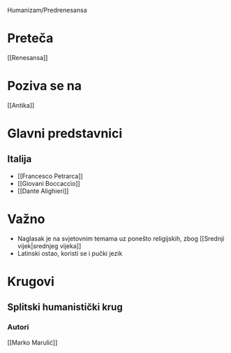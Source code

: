 Humanizam/Predrenesansa

# Preteča
[[Renesansa]]
# Poziva se na
[[Antika]]

# Glavni predstavnici
## Italija
- [[Francesco Petrarca]]
- [[Giovani Boccaccio]]
- [[Dante Alighieri]]

# Važno
- Naglasak je na svjetovnim temama uz ponešto religijskih, zbog [[Srednji vijek|srednjeg vijeka]]
- Latinski ostao, koristi se i pučki jezik

# Krugovi
## Splitski humanistički krug
### Autori
[[Marko Marulić]]